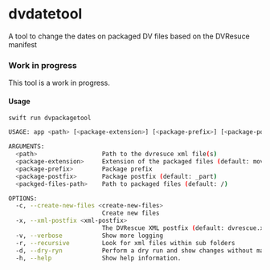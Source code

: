 # dvdatetool
A tool to change the dates on packaged DV files based on the DVResuce manifest 

### Work in progress

This tool is a work in progress.


#### Usage 

`swift run dvpackagetool`

```bash
USAGE: app <path> [<package-extension>] [<package-prefix>] [<package-postfix>] [<packged-files-path>] [--create-new-files <create-new-files>] [--xml-postfix <xml-postfix>] [--verbose ...] [--recursive ...] [--dry-ryn ...]

ARGUMENTS:
  <path>                  Path to the dvresuce xml file(s)
  <package-extension>     Extension of the packaged files (default: mov)
  <package-prefix>        Package prefix
  <package-postfix>       Package postfix (default: _part)
  <packged-files-path>    Path to packaged files (default: /)

OPTIONS:
  -c, --create-new-files <create-new-files>
                          Create new files
  -x, --xml-postfix <xml-postfix>
                          The DVRescue XML postfix (default: dvrescue.xml)
  -v, --verbose           Show more logging
  -r, --recursive         Look for xml files within sub folders
  -d, --dry-ryn           Perform a dry run and show changes without making them
  -h, --help              Show help information.
```
